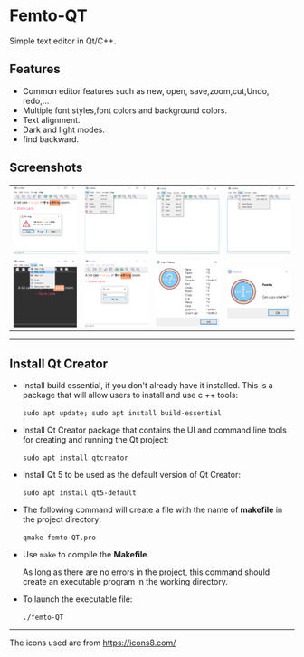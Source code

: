 # Femto-QT

Simple text editor in Qt/C++.

## Features

- Common editor features such as new, open, save,zoom,cut,Undo, redo,...
- Multiple font styles,font colors and background colors.
- Text alignment.
- Dark and light modes.
- find backward.


## Screenshots


<table>
  <tr>
    <td><img src="imgs/1.png"/></td>
    <td><img src="imgs/2.png"/></td>
    <td><img src="imgs/3.png"/></td>
    <td><img src="imgs/4.png"/></td>
  </tr>
  
  <tr>
    <td><img src="imgs/5.png"/></td>
    <td><img src="imgs/6.png"/></td>
    <td><img src="imgs/7.png"/></td>
    <td><img src="imgs/8.png"/></td>
  </tr>
</table>

------------------------------------------------------------------------------

## Install Qt Creator

- Install build essential, if you don't already have it installed. This is a package that will allow users to install and use c ++ tools:

  `sudo apt update; sudo apt install build-essential`

- Install Qt Creator package that contains the UI and command line tools for creating and running the Qt project:
 
  `sudo apt install qtcreator`

- Install Qt 5 to be used as the default version of Qt Creator:

  `sudo apt install qt5-default`

- The following command will create a file with the name of **makefile** in the project directory:

   `qmake femto-QT.pro`

- Use `make` to compile the **Makefile**.
 
  As long as there are no errors in the project, this command should create an executable program in the working directory.

- To launch the executable file: 

  `./femto-QT`
  
--------------------------------------------------------------------

The icons used are from  https://icons8.com/
